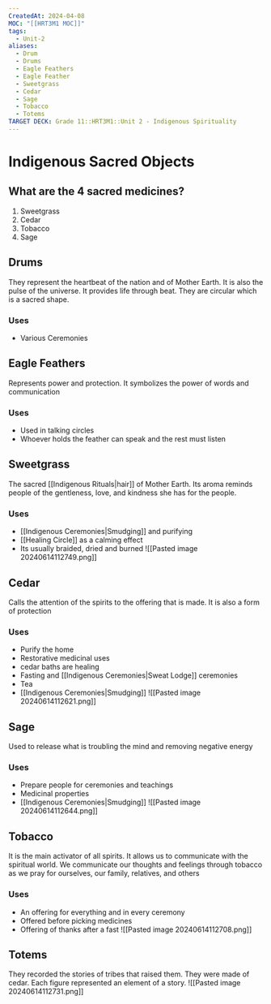 ```yaml
---
CreatedAt: 2024-04-08
MOC: "[[HRT3M1 MOC]]"
tags:
  - Unit-2
aliases:
  - Drum
  - Drums
  - Eagle Feathers
  - Eagle Feather
  - Sweetgrass
  - Cedar
  - Sage
  - Tobacco
  - Totems
TARGET DECK: Grade 11::HRT3M1::Unit 2 - Indigenous Spirituality
---
```

# Indigenous Sacred Objects

## What are the 4 sacred medicines?
1. Sweetgrass
2. Cedar
3. Tobacco
4. Sage
<!--ID: 1718379550229-->


## Drums
They represent the heartbeat of the nation and of Mother Earth. It is also the pulse of the universe. It provides life through beat. They are circular which is a sacred shape.
<!--ID: 1757893915916-->

### Uses
- Various Ceremonies
<!--ID: 1757893915918-->

## Eagle Feathers
Represents power and protection. It symbolizes the power of words and communication
<!--ID: 1757893915921-->

### Uses
- Used in talking circles
- Whoever holds the feather can speak and the rest must listen

## Sweetgrass
The sacred [[Indigenous Rituals|hair]] of Mother Earth. Its aroma reminds people of the gentleness, love, and kindness she has for the people.
### Uses
- [[Indigenous Ceremonies|Smudging]] and purifying
- [[Healing Circle]] as a calming effect
- Its usually braided, dried and burned
![[Pasted image 20240614112749.png]]
<!--ID: 1718379550242-->


## Cedar
Calls the attention of the spirits to the offering that is made. It is also a form of protection
### Uses
- Purify the home
- Restorative medicinal uses
- cedar baths are healing
- Fasting and [[Indigenous Ceremonies|Sweat Lodge]] ceremonies
- Tea
- [[Indigenous Ceremonies|Smudging]]
![[Pasted image 20240614112621.png]]
<!--ID: 1718379550255-->


## Sage
Used to release what is troubling the mind and removing negative energy
### Uses
- Prepare people for ceremonies and teachings
- Medicinal properties
- [[Indigenous Ceremonies|Smudging]]
![[Pasted image 20240614112644.png]]
<!--ID: 1718379550266-->


## Tobacco
It is the main activator of all spirits. It allows us to communicate with the spiritual world. We communicate our thoughts and feelings through tobacco as we pray for ourselves, our family, relatives, and others
### Uses
- An offering for everything and in every ceremony
- Offered before picking medicines
- Offering of thanks after a fast
![[Pasted image 20240614112708.png]]
<!--ID: 1718379550279-->


## Totems
They recorded the stories of tribes that raised them. They were made of cedar. Each figure represented an element of a story.
![[Pasted image 20240614112731.png]]
<!--ID: 1718379550294-->
